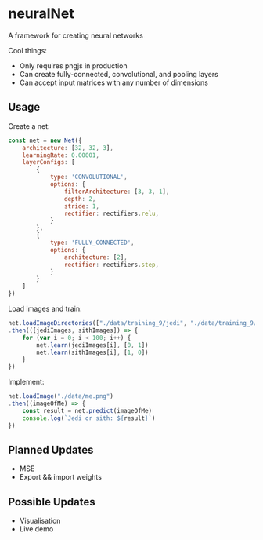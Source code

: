 
# neuralNet

A framework for creating neural networks

Cool things:
- Only requires pngjs in production
- Can create fully-connected, convolutional, and pooling layers
- Can accept input matrices with any number of dimensions

## Usage

Create a net:

```javascript
const net = new Net({
    architecture: [32, 32, 3],
    learningRate: 0.00001,
    layerConfigs: [
        {
            type: 'CONVOLUTIONAL',
            options: {
                filterArchitecture: [3, 3, 1],
                depth: 2,
                stride: 1,
                rectifier: rectifiers.relu,
            }
        },
        {
            type: 'FULLY_CONNECTED',
            options: {
                architecture: [2],
                rectifier: rectifiers.step,
            }
        }
    ]
})
```


Load images and train:

```javascript
net.loadImageDirectories(["./data/training_9/jedi", "./data/training_9/sith"])
.then(([jediImages, sithImages]) => {
    for (var i = 0; i < 100; i++) {
        net.learn(jediImages[i], [0, 1])
        net.learn(sithImages[i], [1, 0])
    }
})
```

Implement:

```javascript
net.loadImage("./data/me.png")
.then((imageOfMe) => {
    const result = net.predict(imageOfMe)
    console.log(`Jedi or sith: ${result}`)
})
```

## Planned Updates
- MSE
- Export && import weights

## Possible Updates
- Visualisation
- Live demo
